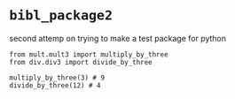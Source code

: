 # `bibl_package2`

second attemp on trying to make a test package for python 

    from mult.mult3 import multiply_by_three
    from div.div3 import divide_by_three

    multiply_by_three(3) # 9
    divide_by_three(12) # 4